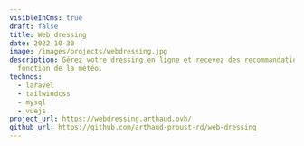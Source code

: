 ```yaml
---
visibleInCms: true
draft: false
title: Web dressing
date: 2022-10-30
image: /images/projects/webdressing.jpg
description: Gérez votre dressing en ligne et recevez des recommandations en
  fonction de la météo.
technos:
  - laravel
  - tailwindcss
  - mysql
  - vuejs
project_url: https://webdressing.arthaud.ovh/
github_url: https://github.com/arthaud-proust-rd/web-dressing
---
```

